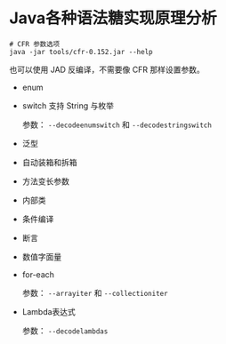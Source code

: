 # Java各种语法糖实现原理分析

```shell
# CFR 参数选项
java -jar tools/cfr-0.152.jar --help
```
也可以使用 JAD 反编译，不需要像 CFR 那样设置参数。

+ enum
+ switch 支持 String 与枚举

  参数： `--decodeenumswitch` 和 `--decodestringswitch`

+ 泛型
+ 自动装箱和拆箱
+ 方法变长参数
+ 内部类
+ 条件编译
+ 断言
+ 数值字面量
+ for-each
  
  参数： `--arrayiter` 和 `--collectioniter`

+ Lambda表达式

  参数： `--decodelambdas`